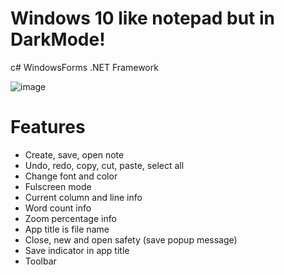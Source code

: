 # Windows 10 like notepad but in DarkMode!
c# WindowsForms .NET Framework

![image](https://user-images.githubusercontent.com/77048269/149556582-544fb390-9a2f-4630-87e2-dae593681dfa.png)

# Features

- Create, save, open note
- Undo, redo, copy, cut, paste, select all
- Change font and color
- Fulscreen mode
- Current column and line info
- Word count info
- Zoom percentage info
- App title is file name
- Close, new and open safety (save popup message)
- Save indicator in app title
- Toolbar
